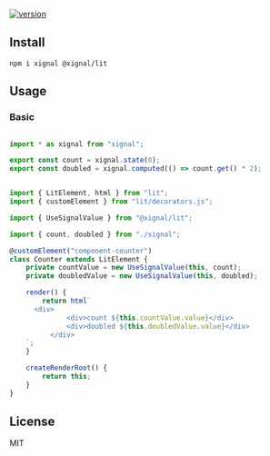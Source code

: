 [![version](https://badgen.net/npm/v/@xignal/lit)](https://www.npmjs.com/package/@xignal/lit)

## Install

`npm i xignal @xignal/lit`

## Usage

### Basic

```ts

import * as xignal from "xignal";

export const count = xignal.state(0);
export const doubled = xignal.computed(() => count.get() * 2);

```

```ts

import { LitElement, html } from "lit";
import { customElement } from "lit/decorators.js";

import { UseSignalValue } from "@xignal/lit";

import { count, doubled } from "./signal";

@customElement("component-counter")
class Counter extends LitElement {
	private countValue = new UseSignalValue(this, count);
	private doubledValue = new UseSignalValue(this, doubled);

	render() {
		return html`
      <div>
			  <div>count ${this.countValue.value}</div>
			  <div>doubled ${this.doubledValue.value}</div>
		  </div>
    `;
	}

	createRenderRoot() {
		return this;
	}
}

```

## License

MIT